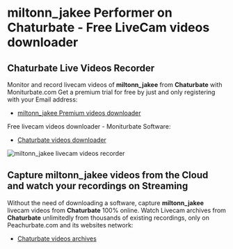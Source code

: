 # miltonn_jakee Performer on Chaturbate - Free LiveCam videos downloader

## Chaturbate Live Videos Recorder

Monitor and record livecam videos of **miltonn_jakee** from **Chaturbate** with Moniturbate.com
Get a premium trial for free by just and only registering with your Email address:
* [miltonn_jakee Premium videos downloader](https://moniturbate.com/request-demo-licence-key.html)

Free livecam videos downloader - Moniturbate Software:
* [Chaturbate videos downloader](https://moniturbate.com/moniturbate-download-software.html)

![miltonn_jakee livecam videos recorder](https://peachurnet.com/templates/moniturbate-software.png)


## Capture miltonn_jakee videos from the Cloud and watch your recordings on Streaming

Without the need of downloading a software, capture **miltonn_jakee** livecam videos from **Chaturbate** 100% online.
Watch Livecam archives from **Chaturbate** unlimitedly from thousands of existing recordings, only on Peachurbate.com and its websites network:
* [Chaturbate videos archives](https://peachurnet.com/)